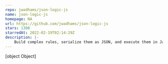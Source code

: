 ```yaml
---
repo: jwadhams/json-logic-js
name: json-logic-js
homepage: NA
url: https://github.com/jwadhams/json-logic-js
stars: 1308
starredAt: 2022-02-19T02:14:29Z
description: |-
    Build complex rules, serialize them as JSON, and execute them in JavaScript
---
```


[object Object]
